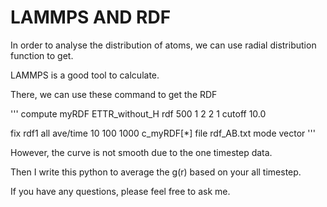 # LAMMPS AND RDF

In order to analyse the distribution of atoms, we can use radial distribution function to get.

LAMMPS is a good tool to calculate.

There, we can use these command to get the RDF

'''
compute myRDF ETTR_without_H rdf 500 1 2 2 1 cutoff 10.0

fix rdf1 all ave/time 10 100 1000 c_myRDF[*] file rdf_AB.txt mode vector
'''

However, the curve is not smooth due to the one timestep data.

Then I write this python to average the g(r) based on your all timestep.

If you have any questions, please feel free to ask me.
